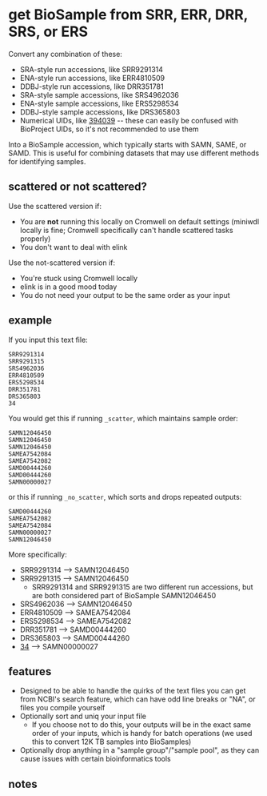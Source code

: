 # get BioSample from SRR, ERR, DRR, SRS, or ERS

Convert any combination of these:
* SRA-style run accessions, like SRR9291314
* ENA-style run accessions, like ERR4810509
* DDBJ-style run accessions, like DRR351781
* SRA-style sample accessions, like SRS4962036
* ENA-style sample accessions, like ERS5298534
* DDBJ-style sample accessions, like DRS365803
* Numerical UIDs, like [394039](https://www.ncbi.nlm.nih.gov/sra/?term=394039) -- these can easily be confused with BioProject UIDs, so it's not recommended to use them

Into a BioSample accession, which typically starts with SAMN, SAME, or SAMD. This is useful for combining datasets that may use different methods for identifying samples.

## scattered or not scattered?
Use the scattered version if:
* You are **not** running this locally on Cromwell on default settings (miniwdl locally is fine; Cromwell specifically can't handle scattered tasks properly)
* You don't want to deal with elink

Use the not-scattered version if:
* You're stuck using Cromwell locally
* elink is in a good mood today
* You do not need your output to be the same order as your input

## example
If you input this text file:
```
SRR9291314
SRR9291315
SRS4962036
ERR4810509
ERS5298534
DRR351781
DRS365803
34
```
You would get this if running `_scatter`, which maintains sample order:
```
SAMN12046450
SAMN12046450
SAMN12046450
SAMEA7542084
SAMEA7542082
SAMD00444260
SAMD00444260
SAMN00000027
```
or this if running `_no_scatter`, which sorts and drops repeated outputs:
```
SAMD00444260
SAMEA7542082
SAMEA7542084
SAMN00000027
SAMN12046450
```


More specifically:
* SRR9291314 --> SAMN12046450
* SRR9291315 --> SAMN12046450
    * SRR9291314 and SRR9291315 are two different run accessions, but are both considered part of BioSample SAMN12046450
* SRS4962036 --> SAMN12046450
* ERR4810509 --> SAMEA7542084
* ERS5298534 --> SAMEA7542082
* DRR351781 --> SAMD00444260
* DRS365803 --> SAMD00444260
* [34](https://www.ncbi.nlm.nih.gov/sra/?term=34) --> SAMN00000027


## features
* Designed to be able to handle the quirks of the text files you can get from NCBI's search feature, which can have odd line breaks or "NA", or files you compile yourself
* Optionally sort and uniq your input file
    * If you choose not to do this, your outputs will be in the exact same order of your inputs, which is handy for batch operations (we used this to convert 12K TB samples into BioSamples)
* Optionally drop anything in a "sample group"/"sample pool", as they can cause issues with certain bioinformatics tools

## notes
